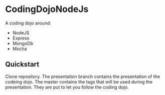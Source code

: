 # CodingDojoNodeJs
A coding dojo around:

- NodeJS
- Express
- MongoDb
- Mocha

## Quickstart

Clone repository. The presentation branch contains the presentation of the codeing dojo. The master contains the tags that will be used during the presentation. They are put to let you follow the coding dojo.


